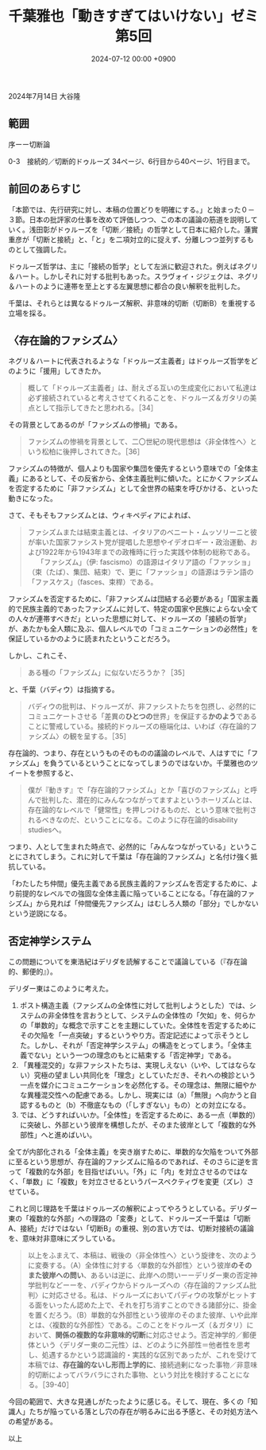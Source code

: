 ﻿---
layout: post
title: "千葉雅也「動きすぎてはいけない」ゼミ 第5回"
date: 2024-07-12 00:00 +0900
categories: ugoki-sugiteha-ikenai
---
2024年7月14日 大谷隆

## 範囲

序ーー切断論

0-3　接続的／切断的ドゥルーズ
34ページ、6行目から40ページ、1行目まで。

## 前回のあらすじ

「本節では、先行研究に対し、本稿の位置どりを明確にする。」と始まった０－３節。日本の批評家の仕事を改めて評価しつつ、この本の議論の筋道を説明していく。浅田彰がドゥルーズを「切断／接続」の哲学として日本に紹介した。蓮實重彦が「切断と接続」と、「と」を二項対立的に捉えず、分離しつつ並列するものとして強調した。

ドゥルーズ哲学は、主に「接続の哲学」として左派に歓迎された。例えばネグリ＆ハート。しかしそれに対する批判もあった。スラヴォイ・ジジェクは、ネグリ＆ハートのように連帯を至上とする左翼思想に都合の良い解釈を批判した。

千葉は、それらとは異なるドゥルーズ解釈、非意味的切断（切断B）を重視する立場を採る。

## 〈存在論的ファシズム〉

ネグリ＆ハートに代表されるような「ドゥルーズ主義者」はドゥルーズ哲学をどのように「援用」してきたか。

> 概して「ドゥルーズ主義者」は、耐えざる互いの生成変化において私達は必ず接続されていると考えさせてくれることを、ドゥルーズ＆ガタリの美点として指示してきたと思われる。［34］

その背景としてあるのが「ファシズムの惨禍」である。

> ファシズムの惨禍を背景として、二〇世紀の現代思想は〈非全体性へ〉という松柏に後押しされてきた。［36］

ファシズムの特徴が、個人よりも国家や集団を優先するという意味での「全体主義」にあるとして、その反省から、全体主義批判に傾いた。とにかくファシズムを否定するために「非ファシズム」として全世界の結束を呼びかける、といった動きになった。

さて、そもそもファシズムとは、ウィキペディアによれば、

> ファシズムまたは結束主義とは、イタリアのベニート・ムッソリーニと彼が率いた国家ファシスト党が提唱した思想やイデオロギー・政治運動、および1922年から1943年までの政権時に行った実践や体制の総称である。
> 　
> 「ファシズム」（伊: fascismo）の語源はイタリア語の「ファッショ」（束（たば）、集団、結束）で、更に「ファッショ」の語源はラテン語の「ファスケス」（fasces、束桿）である。

ファシズムを否定するために、「非ファシズムは団結する必要がある」「国家主義的で民族主義的であったファシズムに対して、特定の国家や民族によらない全ての人々が連帯すべきだ」といった思想に対して、ドゥルーズの「接続の哲学」が、あたかも全人類に及ぶ、個人レベルでの「コミュニケーションの必然性」を保証しているかのように読まれたということだろう。

しかし、これこそ、

> ある種の「ファシズム」に似ないだろうか？［35］

と、千葉（バディウ）は指摘する。

> バディウの批判は、ドゥルーズが、非ファシストたちを包摂し、必然的にコミュニケートさせる「差異の**ひとつの**世界」を保証する**かのよう**であることに警戒している。接続的ドゥルーズの極端化は、いわば〈存在論的ファシズム〉の観を呈する。［35］

存在論的、つまり、存在というものそのものの議論のレベルで、人はすでに「ファシズム」を負うているということになってしまうのではないか。千葉雅也のツイートを参照すると、

> 僕が『動きす』で「存在論的ファシズム」とか「喜びのファシズム」と呼んで批判した、潜在的にみんなつながってますよというホーリズムとは、存在論的なレベルで「健常性」を押しつけるものだ、という意味で批判されるべきなのだ、ということになる。このように存在論的disability studiesへ。

つまり、人として生まれた時点で、必然的に「みんなつながっている」ということにされてしまう。これに対して千葉は「存在論的ファシズム」と名付け強く抵抗している。

「わたしたち仲間」優先主義である民族主義的ファシズムを否定するために、より前提的なレベルでの強固な全体主義に陥っていることになる。「存在論的ファシズム」から見れば「仲間優先ファシズム」はむしろ人類の「部分」でしかないという逆説になる。

## 否定神学システム

この問題についてを東浩紀はデリダを読解することで議論している（『存在論的、郵便的』）。

デリダー東はこのように考えた。

1. ポスト構造主義（ファシズムの全体性に対して批判しようとした）では、システムの非全体性を言おうとして、システムの全体性の「欠如」を、何らかの「単数的」な概念で示すことを主題にしていた。全体性を否定するためにその欠陥を「一点突破」するというやり方。否定記述によって示そうとした。しかし、それが「否定神学システム」の構造をとってしまう。「全体主義でない」という一つの理念のもとに結束する「否定神学」である。
2. 「異種混交的」な非ファシストたちは、実現しえない（いや、してはならない）究極の望ましい共同化を「理念」としていただき、それへの検診という一点を媒介にコミュニケーションを必然化する。その理念は、無限に細やかな異種混交性への配慮である。しかし、現実には（a）「無限」へ向かうと自認するものと（b）不徹底なもの（「しすぎない」もの）との対立になる。
3. では、どうすればいいか。「全体性」を否定するために、ある一点（単数的）に突破し、外部という彼岸を構想したが、そのまた彼岸として「複数的な外部性」へと進めばいい。

全てが内部化される「全体主義」を突き崩すために、単数的な欠陥をついて外部に至るという思想が、存在論的ファシズムに陥るのであれば、そのさらに逆を言って「複数的な外部」を目指せばいい。「外」に「内」を対立させるのではなく、「単数」に「複数」を対立させるというパースペクティヴを変更（ズレ）させている。

これと同じ理路を千葉はドゥルーズの解釈によってやろうとしている。デリダー東の「複数的な外部」への理路の「変奏」として、ドゥルーズー千葉は「切断A、接続」だけではない「切断B」の重視、別の言い方では、切断対接続の議論を、意味対非意味にズラしている。

> 以上をふまえて、本稿は、戦後の〈非全体性へ〉という旋律を、次のように変奏する。（A）全体性に対する〈単数的な外部性〉という彼岸**のそのまた彼岸への問い**、あるいは逆に、此岸への問いーーデリダー東の否定神学批判などーーを、バディウからドゥルーズへの〈存在論的ファシズム批判〉に対応させる。私は、ドゥルーズにおいてパディウの攻撃がヒットする面をいったん認めた上で、それを打ち消すことのできる諸部分に、掛金を置くだろう。（B）単数的な外部性という彼岸のそのまた彼岸、いや此岸とは、〈複数的な外部性〉である。このことをドゥルーズ（＆ガタリ）において、**関係の複数的な非意味的切断**に対応させよう。否定神学的／郵便体という〈デリダー東の二元性〉は、どのように外部性＝他者性を思考し、処遇するかという認識論的・実践的な区別であったが、これを受けて本稿では、**存在論的ないし形而上学的に**、接続過剰になった事物／非意味的切断によってバラバラにされた事物、という対比を検討することになる。［39-40］

今回の範囲で、大きな見通しがたったように感じる。そして、現在、多くの「知識人」たちが陥っている落とし穴の存在が明るみに出る予感と、その対処方法への希望がある。

以上
